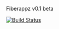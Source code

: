 Fiberappz v0.1 beta

[![Build Status](https://travis-ci.org/fabiocostapro/fiberappz.svg?branch=master)](https://travis-ci.org/fabiocostapro/fiberappz)
